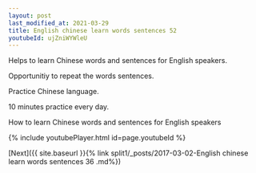 ```yaml
---
layout: post
last_modified_at: 2021-03-29
title: English chinese learn words sentences 52 
youtubeId: ujZniWYWleU
---
```

 
 
Helps to learn Chinese words and sentences for English speakers.

Opportunitiy to repeat the words sentences. 

Practice Chinese language. 
 
10 minutes practice every day. 
 
How to learn Chinese words and sentences for English speakers 
 
{% include youtubePlayer.html id=page.youtubeId %}
 
 
[Next]({{ site.baseurl }}{% link  split1/_posts/2017-03-02-English chinese learn words sentences 36 .md%})
 
